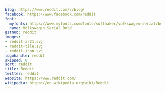 ```yaml
---
blog: https://www.reddit.com/r/blog/
facebook: https://www.facebook.com/reddit
font:
  myfonts: https://www.myfonts.com/fonts/softmaker/volkswagen-serial/bold/
  name: Volkswagen Serial Bold
github: reddit
images:
- reddit-ar21.svg
- reddit-tile.svg
- reddit-icon.svg
logohandle: reddit
skipped: 0
sort: reddit
title: Reddit
twitter: reddit
website: https://www.reddit.com/
wikipedia: https://en.wikipedia.org/wiki/Reddit
---
```

